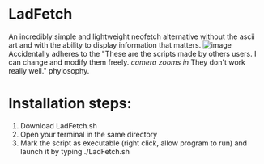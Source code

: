 # LadFetch
An incredibly simple and lightweight neofetch alternative without the ascii art and with the ability to display information that matters.
![image](https://user-images.githubusercontent.com/108401269/196045545-ea61cc7c-9dd9-40a8-b811-ae5939f82c18.png)
Accidentally adheres to the "These are the scripts made by others users. I can change and modify them freely. *camera zooms in* They don't work really well." phylosophy.

# Installation steps:
1. Download LadFetch.sh
2. Open your terminal in the same directory
3. Mark the script as executable (right click, allow program to run) and launch it by typing ./LadFetch.sh
